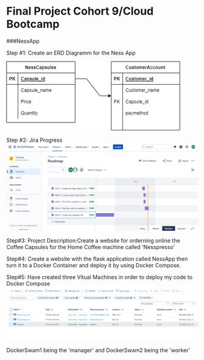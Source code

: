 # Final Project Cohort 9/Cloud Bootcamp

###NessApp 

Step #1:
Create an ERD Diagramm for the Ness App

![](./NessApp.drawio.png)

Step #2:
Jira Progress
![](./JiraScreenShots.png)

Step#3:
Project Description:Create a website for  orderning online the Coffee Capsules for the Home  Coffee machine called 'Nesspresso'

Step#4:
Create a website with the flask application called NessApp then turn it to a Docker Container and deploy it by using Docker Compose. 

Step#5:
Have created three Vitual Machines in order to deploy my code to Docker Compose
![](./AzureVMs.png)

DockerSwam1 being the 'manager' and DockerSwam2 being the 'worker'

